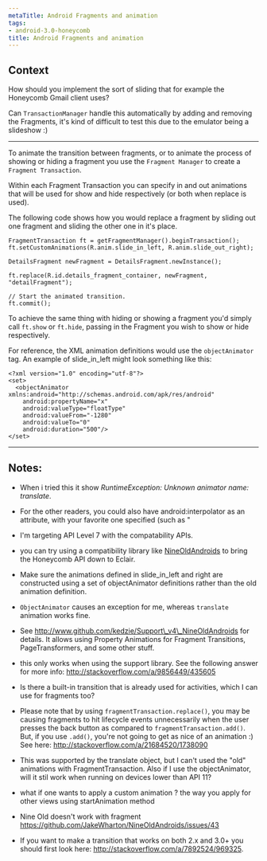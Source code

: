```yaml
---
metaTitle: Android Fragments and animation
tags:
- android-3.0-honeycomb
title: Android Fragments and animation
---
```


## Context

How should you implement the sort of sliding that for example the Honeycomb Gmail client uses?


Can `TransactionManager` handle this automatically by adding and removing the Fragments, it's kind of difficult to test this due to the emulator being a slideshow :)



---

To animate the transition between fragments, or to animate the process of showing or hiding a fragment you use the `Fragment Manager` to create a `Fragment Transaction`.


Within each Fragment Transaction you can specify in and out animations that will be used for show and hide respectively (or both when replace is used). 


The following code shows how you would replace a fragment by sliding out one fragment and sliding the other one in it's place.



```
FragmentTransaction ft = getFragmentManager().beginTransaction();
ft.setCustomAnimations(R.anim.slide_in_left, R.anim.slide_out_right);

DetailsFragment newFragment = DetailsFragment.newInstance();

ft.replace(R.id.details_fragment_container, newFragment, "detailFragment");

// Start the animated transition.
ft.commit();

```

To achieve the same thing with hiding or showing a fragment you'd simply call `ft.show` or `ft.hide`, passing in the Fragment you wish to show or hide respectively.


For reference, the XML animation definitions would use the `objectAnimator` tag. An example of slide\_in\_left might look something like this:



```
<?xml version="1.0" encoding="utf-8"?>
<set>
  <objectAnimator xmlns:android="http://schemas.android.com/apk/res/android"
    android:propertyName="x" 
    android:valueType="floatType"
    android:valueFrom="-1280"
    android:valueTo="0" 
    android:duration="500"/>
</set>

```


---

## Notes:

- When i tried this it show *RuntimeException: Unknown animator name: translate*.


- For the other readers, you could also have android:interpolator as an attribute, with your favorite one specified (such as "


- I'm targeting API Level 7 with the compatability APIs.


- you can try using a compatibility library like [NineOldAndroids](http://nineoldandroids.com/) to bring the Honeycomb API down to Eclair.


- Make sure the animations defined in slide\_in\_left and right are constructed using a set of objectAnimator definitions rather than the old animation definition.


- `ObjectAnimator` causes an exception for me, whereas `translate` animation works fine.


- See http://www.github.com/kedzie/Support\_v4\_NineOldAndroids for details. It allows using Property Animations for Fragment Transitions, PageTransformers, and some other stuff.


- this only works when using the support library. See the following answer for more info: http://stackoverflow.com/a/9856449/435605


- Is there a built-in transition that is already used for activities, which I can use for fragments too?


- Please note that by using `fragmentTransaction.replace()`, you may be causing fragments to hit lifecycle events unnecessarily when the user presses the back button as compared to `fragmentTransaction.add()`. But, if you use `.add()`, you're not going to get as nice of an animation :) See here: http://stackoverflow.com/a/21684520/1738090


- This was supported by the translate object, but I can't used the "old" animations with FragmentTransaction. Also if I use the objectAnimator, will it stil work when running on devices lower than API 11?


- what if one wants to apply a custom animation ? the way you apply for other views using startAnimation method


- Nine Old doesn't work with fragment https://github.com/JakeWharton/NineOldAndroids/issues/43


- If you want to make a transition that works on both 2.x and 3.0+ you should first look here: http://stackoverflow.com/a/7892524/969325.


